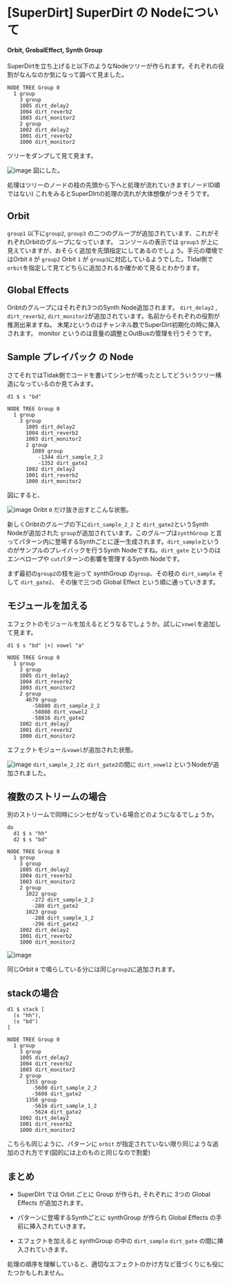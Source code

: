 # [SuperDirt] SuperDirt の Nodeについて

#### Orbit, GrobalEffect, Synth Group

SuperDirtを立ち上げると以下のようなNodeツリーが作られます。それぞれの役割がなんなのか気になって調べて見ました。

```
NODE TREE Group 0
  1 group
    3 group
    1005 dirt_delay2
    1004 dirt_reverb2
    1003 dirt_monitor2
    2 group
    1002 dirt_delay2
    1001 dirt_reverb2
    1000 dirt_monitor2
```

ツリーをダンプして見て見ます。

![image](https://cldup.com/aySqDUxpID-2000x2000.png)
図にした。

処理はツリーのノードの枝の先頭から下へと処理が流れていきます(ノードID順ではない)
これをみるとSuperDIrtの処理の流れが大体想像がつきそうです。

## Orbit

`group1` 以下に`group2`, `group3` の二つのグループが追加されています、これがそれぞれOrbitのグループになっています。
コンソールの表示では `group3`  が上に見えていますが、おそらく追加を先頭指定にしてあるのでしょう。手元の環境ではOrbit `0` が `group2` Orbit `1` が `group3`に対応しているようでした。TIdal側で`orbit`を指定して見てどちらに追加されるか確かめて見るとわかります。

## Global Effects

Oribtのグループにはそれぞれ3つのSynth Node追加されます。
`dirt_delay2` , `dirt_reverb2`, `dirt_monitor2`が追加されています。名前からそれぞれの役割が推測出来ますね。
末尾`2`というのはチャンネル数でSuperDirt初期化の時に挿入されます。
monitor というのは音量の調整とOutBusの管理を行うそうです。

## Sample プレイバック の Node

さてそれではTidak側でコードを書いてシンセが鳴ったとしてどういうツリー構造になっているのか見てみます。

```
d1 $ s "bd"
```

```
NODE TREE Group 0
  1 group
    3 group 
      1005 dirt_delay2
      1004 dirt_reverb2
      1003 dirt_monitor2
      2 group
        1089 group
          -1344 dirt_sample_2_2
          -1352 dirt_gate2
      1002 dirt_delay2
      1001 dirt_reverb2
      1000 dirt_monitor2
```

図にすると、

![image](https://cldup.com/bb5ROhSf90-3000x3000.png)
Oribt `0` だけ抜き出すとこんな状態。

新しくOribtのグループの下に`dirt_sample_2_2` と `dirt_gate2`というSynth Nodeが追加された `group`が追加されています。このグループは`synthGroup` と言ってパターン内に登場するSynthごとに逐一生成されます。`dirt_sample`というのがサンプルのプレイバックを行うSynth Nodeですね。`dirt_gate` というのはエンベロープや `cut`パターンの影響を管理するSynth Nodeです。

まず最初の`group2`の枝を辿って synthGroup の`group`、その枝の `dirt_sample` そして `dirt_gate2`、
その後で三つの Global Effect という順に通っていきます。

## モジュールを加える

エフェクトのモジュールを加えるとどうなるでしょうか。試しに`vowel`を追加して見ます。

```
d1 $ s "bd" |+| vowel "a"
```

```
NODE TREE Group 0
  1 group
    3 group
    1005 dirt_delay2
    1004 dirt_reverb2
    1003 dirt_monitor2
    2 group
      4679 group
        -58800 dirt_sample_2_2
        -58808 dirt_vowel2
        -58816 dirt_gate2
    1002 dirt_delay2
    1001 dirt_reverb2
    1000 dirt_monitor2
```

エフェクトモジュール`vowel`が追加された状態。

![image](https://cldup.com/4bNRBxEF74-3000x3000.png)
`dirt_sample_2_2`と `dirt_gate2`の間に `dirt_vowel2` というNodeが追加されました。

## 複数のストリームの場合

別のストリームで同時にシンセがなっている場合どのようになるでしょうか。

```
do
  d1 $ s "hh"
  d2 $ s "bd"
```

```
NODE TREE Group 0
  1 group
    3 group
    1005 dirt_delay2
    1004 dirt_reverb2
    1003 dirt_monitor2
    2 group
      1022 group
        -272 dirt_sample_2_2
        -280 dirt_gate2
      1023 group
        -288 dirt_sample_1_2
        -296 dirt_gate2
    1002 dirt_delay2
    1001 dirt_reverb2
    1000 dirt_monitor2
```

![image](https://cldup.com/Hz2XZ5pgHN-3000x3000.png)

同じOrbit `0` で鳴らしている分には同じ`group2`に追加されます。

## stackの場合

```
d1 $ stack [
  (s "hh"),
  (s "bd")
]
```

```
NODE TREE Group 0
  1 group
    3 group
    1005 dirt_delay2
    1004 dirt_reverb2
    1003 dirt_monitor2
    2 group
      1355 group
        -5600 dirt_sample_2_2
        -5608 dirt_gate2
      1356 group
        -5616 dirt_sample_1_2
        -5624 dirt_gate2
    1002 dirt_delay2
    1001 dirt_reverb2
    1000 dirt_monitor2
```

こちらも同じように、パターンに `orbit` が指定されていない限り同じような追加のされ方です(図的には上のものと同じなので割愛)

## まとめ

- SuperDIrt では Orbit ごとに Group が作られ, それぞれに 3つの Global Effects が追加されます。

- パターンに登場するSynthごとに synthGroup が作られ Global Effects の手前に挿入されていきます。

- エフェクトを加えると synthGroup の中の `dirt_sample` `dirt_gate` の間に挿入されていきます。

処理の順序を理解していると、適切なエフェクトのかけ方など音づくりにも役にたつかもしれません。
